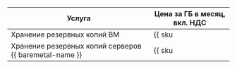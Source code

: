 
| Услуга | Цена за ГБ в месяц, вкл. НДС |
| --- | --- |
| Хранение резервных копий ВМ | {{ sku|KZT|backup.used_space.v1|month|string }} |
| Хранение резервных копий серверов {{ baremetal-name }} | {{ sku|KZT|cloud_backup.bms_used_space.v1|month|string }} |


